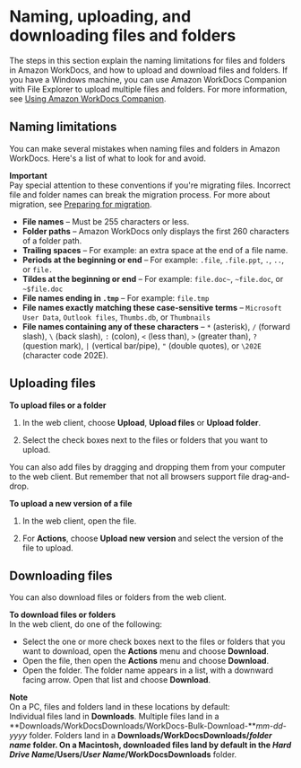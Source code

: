 # Naming, uploading, and downloading files and folders<a name="client_add_files"></a>

The steps in this section explain the naming limitations for files and folders in Amazon WorkDocs, and how to upload and download files and folders\. If you have a Windows machine, you can use Amazon WorkDocs Companion with File Explorer to upload multiple files and folders\. For more information, see [Using Amazon WorkDocs Companion](companion.md)\.

## Naming limitations<a name="naming"></a>

You can make several mistakes when naming files and folders in Amazon WorkDocs\. Here's a list of what to look for and avoid\.

**Important**  
Pay special attention to these conventions if you're migrating files\. Incorrect file and folder names can break the migration process\. For more about migration, see [Preparing for migration](https://docs.aws.amazon.com/workdocs/latest/adminguide/prepare.html)\.
+ **File names** – Must be 255 characters or less\.
+ **Folder paths** – Amazon WorkDocs only displays the first 260 characters of a folder path\. 
+ **Trailing spaces** – For example: an extra space at the end of a file name\.
+ **Periods at the beginning or end** – For example: `.file`, `.file.ppt`, `.`, `..`, or `file.`
+ **Tildes at the beginning or end** – For example: `file.doc~`, `~file.doc`, or `~$file.doc`
+ **File names ending in `.tmp`** – For example: `file.tmp`
+ **File names exactly matching these case\-sensitive terms** – `Microsoft User Data`, `Outlook files`, `Thumbs.db`, or `Thumbnails`
+ **File names containing any of these characters** – `*` \(asterisk\), `/` \(forward slash\), `\` \(back slash\), `:` \(colon\), `<` \(less than\), `>` \(greater than\), `?` \(question mark\), `|` \(vertical bar/pipe\), `"` \(double quotes\), or `\202E` \(character code 202E\)\.

## Uploading files<a name="upload-files"></a>

**To upload files or a folder**

1. In the web client, choose **Upload**, **Upload files** or **Upload folder**\.

1. Select the check boxes next to the files or folders that you want to upload\. 

You can also add files by dragging and dropping them from your computer to the web client\. But remember that not all browsers support file drag\-and\-drop\.

**To upload a new version of a file**

1. In the web client, open the file\.

1. For **Actions**, choose **Upload new version** and select the version of the file to upload\.

## Downloading files<a name="download-files"></a>

You can also download files or folders from the web client\. 

**To download files or folders**  
In the web client, do one of the following:
+ Select the one or more check boxes next to the files or folders that you want to download, open the **Actions** menu and choose **Download**\.
+ Open the file, then open the **Actions** menu and choose **Download**\.
+ Open the folder\. The folder name appears in a list, with a downward facing arrow\. Open that list and choose **Download**\.

**Note**  
On a PC, files and folders land in these locations by default:  
Individual files land in **Downloads**\.
Multiple files land in a **Downloads/WorkDocsDownloads/WorkDocs\-Bulk\-Download\-***mm\-dd\-yyyy* folder\.
Folders land in a **Downloads/WorkDocsDownloads/***folder name* folder\.
On a Macintosh, downloaded files land by default in the *Hard Drive Name***/Users/***User Name***/WorkDocsDownloads** folder\.